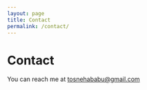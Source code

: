 ```yaml
---
layout: page
title: Contact
permalink: /contact/
---
```


# Contact
You can reach me at tosnehababu@gmail.com 